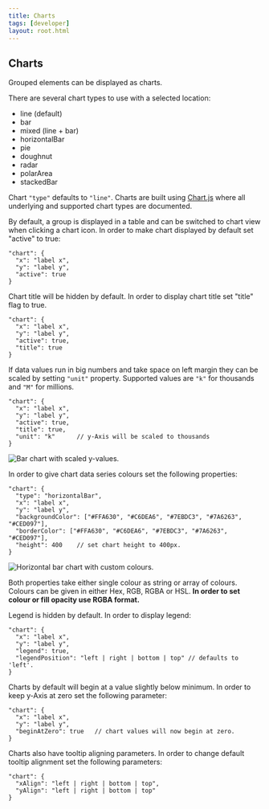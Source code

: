 ```yaml
---
title: Charts
tags: [developer]
layout: root.html
---
```


## Charts

Grouped elements can be displayed as charts.

There are several chart types to use with a selected location: 

- line (default)
- bar
- mixed (line + bar)
- horizontalBar
- pie
- doughnut
- radar
- polarArea
- stackedBar


Chart `"type"` defaults to `"line"`. Charts are built using [Chart.js](https://www.chartjs.org/docs/latest/) where all underlying and supported chart types are documented. 

By default, a group is displayed in a table and can be switched to chart view when clicking a chart icon. In order to make chart displayed by default set "active" to true:

```text
"chart": {
  "x": "label x",
  "y": "label y",
  "active": true
}
```

Chart title will be hidden by default. In order to display chart title set "title" flag to true.

```text
"chart": {
  "x": "label x",
  "y": "label y",
  "active": true,
  "title": true
}
``` 

If data values run in big numbers and take space on left margin they can be scaled by setting `"unit"` property. Supported values are `"k"` for thousands and `"M"` for millions.

```text
"chart": {
  "x": "label x",
  "y": "label y",
  "active": true,
  "title": true,
  "unit": "k"      // y-Axis will be scaled to thousands
}
``` 

![Bar chart with scaled y-values.](../../../../assets/img/infoj_groups_2.png)


In order to give chart data series colours set the following properties:

```text
"chart": {
  "type": "horizontalBar",
  "x": "label x",
  "y": "label y",
  "backgroundColor": ["#FFA630", "#C6DEA6", "#7EBDC3", "#7A6263", "#CED097"],
  "borderColor": ["#FFA630", "#C6DEA6", "#7EBDC3", "#7A6263", "#CED097"],
  "height": 400    // set chart height to 400px.
}
```

![Horizontal bar chart with custom colours.](../../../../assets/img/infoj_groups_3.png)

Both properties take either single colour as string or array of colours. Colours can be given in either Hex, RGB, RGBA or HSL. **In order to set colour or fill opacity use RGBA format.**

Legend is hidden by default. In order to display legend: 

```text
"chart": {
  "x": "label x",
  "y": "label y",
  "legend": true,
  "legendPosition": "left | right | bottom | top" // defaults to 'left'.
}
```

Charts by default will begin at a value slightly below minimum. In order to keep y-Axis at zero set the following parameter:

```text
"chart": {
  "x": "label x",
  "y": "label y",
  "beginAtZero": true   // chart values will now begin at zero.
}
```

Charts also have tooltip aligning parameters. In order to change default tooltip alignment set the following parameters:

```text
"chart": {
  "xAlign": "left | right | bottom | top",
  "yAlign": "left | right | bottom | top"
}
```

